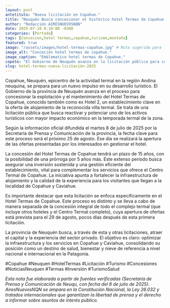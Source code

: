 ```yaml
---
layout: post
antetitulo: "Nueva licitación en Copahue."
title: "Neuquén Busca concesionar el histórico hotel Termas de Copahue: Ofertas se Abren el 25 de Agosto."
author: "Redacción AIRESNUEVOSNQN"
date: 2025-07-10 8:10:00 -0300
categories: [Portada]
tags: [Concecion,hotel termas,copahue,turismo,montaña]
featured: true 
image: "/assets/images/hotel-termas-copahue.jpg" # Ruta sugerida para la imagen (ajusta el nombre del archivo)
image_alt: "Conceción hotel termas de copahue."
image_caption: "Emblematico hotel termas de Copahue."
copete: "El Gobierno de Neuquén avanza en la licitación pública para concesionar la explotación y el mantenimiento del Hotel Termas de Copahue, uno de los establecimientos clave en la reconocida villa termal de la región Andina. El próximo 25 de agosto se conocerán las ofertas para este contrato a 15 años, buscando potenciar un activo turístico fundamental para la provincia.."
slug: hotel-termas-nueva-licitación-2025
---
```


Copahue, Neuquén, epicentro de la actividad termal en la región Andina neuquina, se prepara para un nuevo impulso en su desarrollo turístico. El Gobierno de la provincia de Neuquén avanza en el proceso para concesionar la explotación y el mantenimiento del Hotel Termas de Copahue, conocido también como ex Hotel 2, un establecimiento clave en la oferta de alojamiento de la reconocida villa termal. Se trata de una licitación pública que busca reactivar y potenciar uno de los activos turísticos con mayor impacto económico en la temporada termal de la zona.

Según la información oficial difundida el martes 8 de julio de 2025 por la Secretaría de Prensa y Comunicación de la provincia, la fecha clave para este proceso será el próximo 25 de agosto. Ese día se realizará la apertura de las ofertas presentadas por los interesados en gestionar el hotel.

La concesión del Hotel Termas de Copahue tendrá un plazo de 15 años, con la posibilidad de una prórroga por 5 años más. Este extenso período busca asegurar una inversión sostenida y una gestión eficiente del establecimiento, vital para complementar los servicios que ofrece el Centro Termal de Copahue. La iniciativa apunta a fortalecer la infraestructura de alojamiento y la calidad de la experiencia para los visitantes que llegan a la localidad de Copahue y Caviahue.

Es importante destacar que esta licitación se enfoca específicamente en el Hotel Termas de Copahue. Este proceso es distinto y se lleva a cabo de manera separada de la concesión integral de todo el complejo termal (que incluye otros hoteles y el Centro Termal completo), cuya apertura de ofertas está prevista para el 29 de agosto, pocos días después de esta primera licitación.

La provincia de Neuquén busca, a través de esta y otras licitaciones, atraer el capital y la experiencia del sector privado. El objetivo es claro: optimizar la infraestructura y los servicios en Copahue y Caviahue, consolidando su posición como un destino de salud, bienestar y nieve de referencia a nivel nacional e internacional en la Patagonia.

#Copahue #Neuquen #HotelTermas #Licitación #Turismo #Concesiones #NoticiasNeuquen #Termas #Inversión #TurismoSalud

*Esta nota fue elaborada a partir de fuentes verificadas (Secretaría de Prensa y Comunicación de Neuqu, con fecha del 8 de julio de 2025). AiresNuevosNQN se ampara en la Constitución Nacional, la Ley 26.032 y tratados internacionales que garantizan la libertad de prensa y el derecho a informar sobre asuntos de interés público.*